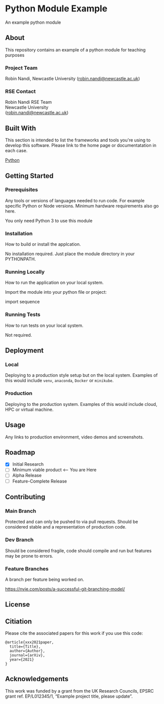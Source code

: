 # Python Module Example
An example python module

## About

This repository contains an example of a python module for teaching purposes

### Project Team
Robin Nandi, Newcastle University  ([robin.nandi@newcastle.ac.uk](mailto:robin.nandi@newcastle.ac.uk))  

### RSE Contact
Robin Nandi
RSE Team  
Newcastle University  
([robin.nandi@newcastle.ac.uk](mailto:robin.nandi@newcastle.ac.uk))  

## Built With

This section is intended to list the frameworks and tools you're using to develop this software. Please link to the home page or documentatation in each case.

[Python](https://www.python.org/)  

## Getting Started

### Prerequisites

Any tools or versions of languages needed to run code. For example specific Python or Node versions. Minimum hardware requirements also go here.

You only need Python 3 to use this module

### Installation

How to build or install the applcation.

No installation required. Just place the module directory in your PYTHONPATH.

### Running Locally

How to run the application on your local system.

Import the module into your python file or project:

import sequence

### Running Tests

How to run tests on your local system.

Not required.

## Deployment

### Local

Deploying to a production style setup but on the local system. Examples of this would include `venv`, `anaconda`, `Docker` or `minikube`. 

### Production

Deploying to the production system. Examples of this would include cloud, HPC or virtual machine. 

## Usage

Any links to production environment, video demos and screenshots.

## Roadmap

- [x] Initial Research  
- [ ] Minimum viable product <-- You are Here  
- [ ] Alpha Release  
- [ ] Feature-Complete Release  

## Contributing

### Main Branch
Protected and can only be pushed to via pull requests. Should be considered stable and a representation of production code.

### Dev Branch
Should be considered fragile, code should compile and run but features may be prone to errors.

### Feature Branches
A branch per feature being worked on.

https://nvie.com/posts/a-successful-git-branching-model/

## License

## Citiation

Please cite the associated papers for this work if you use this code:

```
@article{xxx2021paper,
  title={Title},
  author={Author},
  journal={arXiv},
  year={2021}
}
```


## Acknowledgements
This work was funded by a grant from the UK Research Councils, EPSRC grant ref. EP/L012345/1, “Example project title, please update”.
